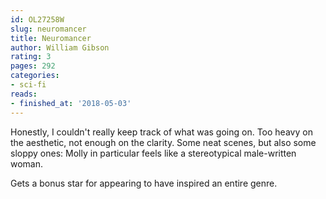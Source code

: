 ```yaml
---
id: OL27258W
slug: neuromancer
title: Neuromancer
author: William Gibson
rating: 3
pages: 292
categories:
- sci-fi
reads:
- finished_at: '2018-05-03'
---
```

Honestly, I couldn't really keep track of what was going on. Too heavy on the aesthetic, not enough on the clarity. Some neat scenes, but also some sloppy ones: Molly in particular feels like a stereotypical male-written woman.

Gets a bonus star for appearing to have inspired an entire genre.
